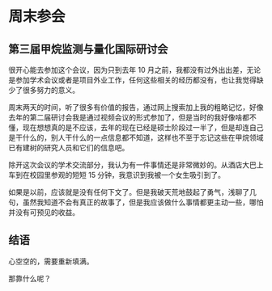 # 周末参会

## 第三届甲烷监测与量化国际研讨会

很开心能去参加这个会议，因为只到去年 10 月之前，我都没有过外出出差，无论是参加学术会议或者是项目外业工作，任何这些相关的经历都没有，也让我觉得缺少了很多努力的意义。

周末两天的时间，听了很多有价值的报告，通过网上搜索加上我的粗略记忆，好像去年的第二届研讨会我是通过视频会议的形式参加了，但是当时的我好像啥都不懂，现在想想真的是不应该，去年的现在已经是硕士阶段过一半了，但是却连自己是干什么的，别人干什么的一点信息都不知道，这样也不至于忘记这些在甲烷领域已有建树的研究人员和它们的信息吧。

除开这次会议的学术交流部分，我认为有一件事情还是非常微妙的。从酒店大巴上车到在校园里参观的短短 15 分钟，我意识到我被一个女生吸引到了。

如果是以前，应该就是没有任何下文了。但是我破天荒地鼓起了勇气，浅聊了几句，虽然我知道不会有真正的故事了，但是我应该做什么事情都更主动一些，哪怕并没有可预见的收益。

## 结语

心空空的，需要重新填满。

那靠什么呢？
